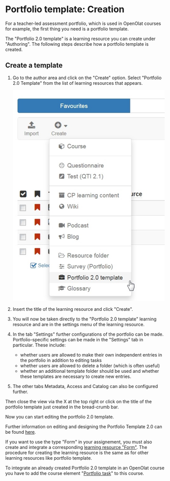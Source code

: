 # Portfolio template: Creation

For a teacher-led assessment portfolio, which is used in OpenOlat courses for example, the first thing you need is a portfolio template.

The "Portfolio 2.0 template" is a learning resource you can create under "Authoring". The following steps describe how a portfolio template is created.

Create a template  
---  
1. Go to the author area and click on the "Create" option. Select "Portfolio 2.0 Template" from the list of learning resources that appears.

    ![](assets/portfolio_template.jpg)  
  
2. Insert the title of the learning resource and click "Create".  

3. You will now be taken directly to the "Portfolio 2.0 template" learning resource and are in the settings menu of the learning resource.
  
4. In the tab "Settings" further configurations of the portfolio can be made. Portfolio-specific settings can be made in the "Settings" tab in particular.
These include:

    * whether users are allowed to make their own independent entries in the portfolio in addition to editing tasks
    * whether users are allowed to delete a folder (which is often useful)
    * whether an additional template folder should be used and whether these templates are necessary to create new entries.

6. The other tabs Metadata, Access and Catalog can also be configured further.  

Then close the view via the X at the top right or click on the title of the portfolio template just created in the bread-crumb bar.

Now you can start editing the portfolio 2.0 template.

Further information on editing and designing the Portfolio Template 2.0 can be found [here](Portfolio_template_Administration_and_editing.md).  
  
If you want to use the type "Form" in your assignement, you must also create and integrate a corresponding [learning resource "Form"](../learningresources/Forms_in_the_ePortfolio_template.md). The procedure for creating the learning resource is the same as for other learning resources like portfolio template.

To integrate an already created Portfolio 2.0 template in an OpenOlat course you have to add the course element "[Portfolio task](Creating_Portfolio_Tasks.md)" to this course.

